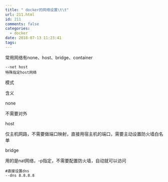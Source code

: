 ```yaml
---
title: " docker的网络设置\t\t"
url: 211.html
id: 211
comments: false
categories:
  - docker
date: 2018-07-13 11:23:41
tags:
---
```


常用网络有none、host、bridge、container

    --net host
    特殊指定host网络
    

模式

含义

none

不需要对外

host

仅主机网路，不需要做端口映射，直接用宿主机的端口，需要主动设置防火墙白名单

bridge

用的是nat网络，-p指定，不需要配置防火墙，自动就可以访问

    #直接设置dns
    --dns 8.8.8.8